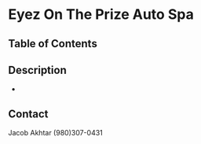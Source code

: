 # Eyez On The Prize Auto Spa

## Table of Contents

## Description

-

## Contact

Jacob Akhtar
(980)307-0431
